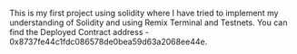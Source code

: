 This is my first project using solidity where I have tried to implement my understanding of Solidity and using Remix Terminal and Testnets. 
You can find the Deployed Contract address - 0x8737fe44c1fdc086578de0bea59d63a2068ee44e.
